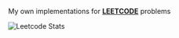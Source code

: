 My own implementations for [**LEETCODE**](https://leetcode.com/) problems


![Leetcode Stats](https://leetcard.jacoblin.cool/Dpm-a?theme=nord&font=Sarala)
